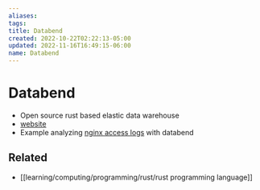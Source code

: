 ```yaml
---
aliases: 
tags: 
title: Databend
created: 2022-10-22T02:22:13-05:00
updated: 2022-11-16T16:49:15-06:00
name: Databend
---
```


# Databend

- Open source rust based elastic data warehouse
- [website](https://databend.rs/)
- Example analyzing [nginx access logs](https://databend.rs/doc/learn/analyze-nginx-logs-with-databend-and-vector) with databend

## Related
- [[learning/computing/programming/rust/rust programming language]]
